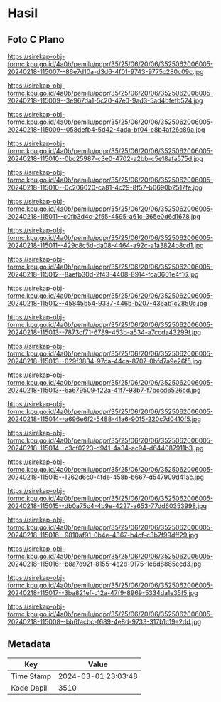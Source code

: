 # Hasil

## Foto C Plano

https://sirekap-obj-formc.kpu.go.id/4a0b/pemilu/pdpr/35/25/06/20/06/3525062006005-20240218-115007--86e7d10a-d3d6-4f01-9743-9775c280c09c.jpg

https://sirekap-obj-formc.kpu.go.id/4a0b/pemilu/pdpr/35/25/06/20/06/3525062006005-20240218-115009--3e967da1-5c20-47e0-9ad3-5ad4bfefb524.jpg

https://sirekap-obj-formc.kpu.go.id/4a0b/pemilu/pdpr/35/25/06/20/06/3525062006005-20240218-115009--058defb4-5d42-4ada-bf04-c8b4af26c89a.jpg

https://sirekap-obj-formc.kpu.go.id/4a0b/pemilu/pdpr/35/25/06/20/06/3525062006005-20240218-115010--0bc25987-c3e0-4702-a2bb-c5e18afa575d.jpg

https://sirekap-obj-formc.kpu.go.id/4a0b/pemilu/pdpr/35/25/06/20/06/3525062006005-20240218-115010--0c206020-ca81-4c29-8f57-b0690b2517fe.jpg

https://sirekap-obj-formc.kpu.go.id/4a0b/pemilu/pdpr/35/25/06/20/06/3525062006005-20240218-115011--c0fb3d4c-2f55-4595-a61c-365e0d6d1678.jpg

https://sirekap-obj-formc.kpu.go.id/4a0b/pemilu/pdpr/35/25/06/20/06/3525062006005-20240218-115011--429c8c5d-da08-4464-a92c-a1a3824b8cd1.jpg

https://sirekap-obj-formc.kpu.go.id/4a0b/pemilu/pdpr/35/25/06/20/06/3525062006005-20240218-115012--8aefb30d-2f43-4408-8914-fca0601e4f16.jpg

https://sirekap-obj-formc.kpu.go.id/4a0b/pemilu/pdpr/35/25/06/20/06/3525062006005-20240218-115012--45845b54-9337-446b-b207-436ab1c2850c.jpg

https://sirekap-obj-formc.kpu.go.id/4a0b/pemilu/pdpr/35/25/06/20/06/3525062006005-20240218-115013--7873cf71-6789-453b-a534-a7ccda43299f.jpg

https://sirekap-obj-formc.kpu.go.id/4a0b/pemilu/pdpr/35/25/06/20/06/3525062006005-20240218-115013--029f3834-97da-44ca-8707-0bfd7a9e26f5.jpg

https://sirekap-obj-formc.kpu.go.id/4a0b/pemilu/pdpr/35/25/06/20/06/3525062006005-20240218-115013--6a679509-f22a-41f7-93b7-f7bccd6526cd.jpg

https://sirekap-obj-formc.kpu.go.id/4a0b/pemilu/pdpr/35/25/06/20/06/3525062006005-20240218-115014--a696e6f2-5488-41a6-9015-220c7d0410f5.jpg

https://sirekap-obj-formc.kpu.go.id/4a0b/pemilu/pdpr/35/25/06/20/06/3525062006005-20240218-115014--c3cf0223-d941-4a34-ac94-d644087911b3.jpg

https://sirekap-obj-formc.kpu.go.id/4a0b/pemilu/pdpr/35/25/06/20/06/3525062006005-20240218-115015--1262d6c0-4fde-458b-b667-d547909d41ac.jpg

https://sirekap-obj-formc.kpu.go.id/4a0b/pemilu/pdpr/35/25/06/20/06/3525062006005-20240218-115015--db0a75c4-4b9e-4227-a653-77dd60353998.jpg

https://sirekap-obj-formc.kpu.go.id/4a0b/pemilu/pdpr/35/25/06/20/06/3525062006005-20240218-115016--9810af91-0b4e-4367-b4cf-c3b7f99dff29.jpg

https://sirekap-obj-formc.kpu.go.id/4a0b/pemilu/pdpr/35/25/06/20/06/3525062006005-20240218-115016--b8a7d92f-8155-4e2d-9175-1e6d8885ecd3.jpg

https://sirekap-obj-formc.kpu.go.id/4a0b/pemilu/pdpr/35/25/06/20/06/3525062006005-20240218-115017--3ba821ef-c12a-47f9-8969-5334da1e35f5.jpg

https://sirekap-obj-formc.kpu.go.id/4a0b/pemilu/pdpr/35/25/06/20/06/3525062006005-20240218-115008--bb6facbc-f689-4e8d-9733-317b1c19e2dd.jpg


## Metadata

| Key        | Value               |
| ---------- | ------------------- |
| Time Stamp | 2024-03-01 23:03:48 |
| Kode Dapil | 3510                |



